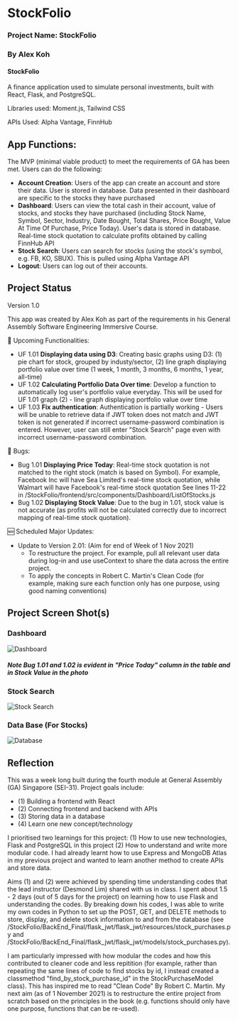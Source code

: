 
# StockFolio

### Project Name: StockFolio

### By Alex Koh


#### StockFolio 

A finance application used to simulate personal investments, built with React, Flask, and PostgreSQL. 

Libraries used: Moment.js, Tailwind CSS

APIs Used: Alpha Vantage, FinnHub

## App Functions:

The MVP (minimal viable product) to meet the requirements of GA has been met. Users can do the following:

 - **Account Creation**: Users of the app can create an account and store their data. User is stored in database. Data presented in their dashboard are specific to the stocks they have purchased
 - **Dashboard**: Users can view the total cash in their account, value of stocks, and stocks they have purchased (including Stock Name, Symbol, Sector, Industry, Date Bought, Total Shares, Price Bought, Value At Time Of Purchase, Price Today). User's data is stored in database. Real-time stock quotation to calculate profits obtained by calling FinnHub API
 - **Stock Search**: Users can search for stocks (using the stock's symbol, e.g. FB, KO, SBUX). This is pulled using Alpha Vantage API
 - **Logout**: Users can log out of their accounts. 

## Project Status
Version 1.0 

This app was created by Alex Koh as part of the requirements in his General Assembly Software Engineering Immersive Course. 

🔨 Upcoming Functionalities:
- UF 1.01 **Displaying data using D3**: Creating basic graphs using D3: (1) pie chart for stock, grouped by industy/sector, (2) line graph displaying portfolio value over time (1 week, 1 month, 3 months, 6 months, 1 year, all-time) 
- UF 1.02 **Calculating Portfolio Data Over time**: Develop a function to automatically log user's portfolio value everyday. This will be used for UF 1.01 graph (2) - line graph displaying portfolio value over time
- UF 1.03 **Fix authentication**: Authentication is partially working - Users will be unable to retrieve data if JWT token does not match and JWT token is not generated if incorrect username-password combination is entered. However, user can still enter "Stock Search" page even with incorrect username-password combination. 

🐞 Bugs:
- Bug 1.01 **Displaying Price Today**: Real-time stock quotation is not matched to the right stock (match is based on Symbol). For example, Facebook Inc will have Sea Limited's real-time stock quotation, while Walmart will have Facebook's real-time stock quotation See lines 11-22 in /StockFolio/frontend/src/components/Dashboard/ListOfStocks.js
- Bug 1.02 **Displaying Stock Value**: Due to the bug in 1.01, stock value is not accurate (as profits will not be calculated correctly due to incorrect mapping of real-time stock quotation).

🆕 Scheduled Major Updates: 
- Update to Version 2.01: (Aim for end of Week of 1 Nov 2021)  
  -  To restructure the project. For example, pull all relevant user data during log-in and use useContext to share the data across the entire project. 
  -  To apply the concepts in Robert C. Martin's Clean Code (for example, making sure each function only has one purpose, using good naming conventions)

## Project Screen Shot(s)

### Dashboard
![Dashboard](https://imgur.com/toSRDMO.jpg)
##### Note Bug 1.01 and 1.02 is evident in "Price Today" column in the table and in Stock Value in the photo

### Stock Search
![Stock Search](https://imgur.com/3tkZVyT.jpg)

### Data Base (For Stocks)
![Database](https://imgur.com/ZDWxyq8.jpg)



## Reflection


This was a week long built during the fourth module at General Assembly (GA) Singapore (SEI-31). Project goals include:
 - (1) Building a frontend with React
 - (2) Connecting frontend and backend with APIs
 - (3) Storing data in a database 
 - (4) Learn one new concept/technology 

I prioritised two learnings for this project: (1) How to use new technologies, Flask and PostgreSQL in this project (2) How to understand and write more modular code. I had already learnt how to use Express and MongoDB Atlas in my previous project and wanted to learn another method to create APIs and store data.

Aims (1) and (2) were achieved by spending time understanding codes that the lead instructor (Desmond Lim) shared with us in class. I spent about 1.5 - 2 days (out of 5 days for the project) on learning how to use Flask and understanding the codes. By breaking down his codes, I was able to write my own codes in Python to set up the POST, GET, and DELETE methods to store, display, and delete stock information to and from the database 
(see /StockFolio/BackEnd_Final/flask_jwt/flask_jwt/resources/stock_purchases.py and /StockFolio/BackEnd_Final/flask_jwt/flask_jwt/models/stock_purchases.py). 

I am particularly impressed with how modular the codes and how this contributed to cleaner code and less repitition (for example, rather than repeating the same lines of code to find stocks by id, I instead created a classmethod "find_by_stock_purchase_id" in the StockPurchaseModel class). This has inspired me to read "Clean Code" By Robert C. Martin. My next aim (as of 1 November 2021) is to restructure the entire project from scratch based on the principles in the book (e.g. functions should only have one purpose, functions that can be re-used).
